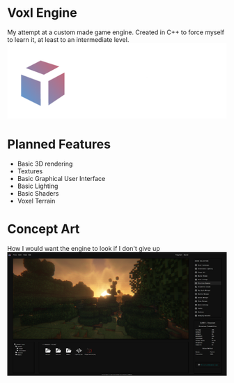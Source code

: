 # Voxl Engine
My attempt at a custom made game engine.
Created in C++ to force myself to learn it, at least to an intermediate level.
![alt text](https://github.com/TheMrSnoop/Voxl-Engine/blob/main/Images/Voxl%20Engine%20Icon.png)

# Planned Features
* Basic 3D rendering
* Textures
* Basic Graphical User Interface
* Basic Lighting
* Basic Shaders
* Voxel Terrain
  
# Concept Art
How I would want the engine to look if I don't give up
![alt text](https://github.com/TheMrSnoop/Voxl-Engine/blob/main/Images/Voxl%20Concept.png)
